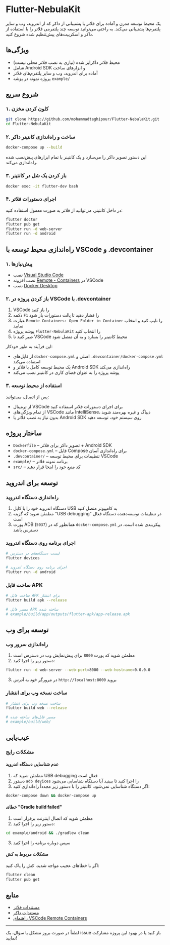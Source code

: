 # Flutter-NebulaKit

یک محیط توسعه مدرن و آماده برای فلاتر با پشتیبانی از داکر که از اندروید، وب و سایر پلتفرم‌ها پشتیبانی می‌کند. به راحتی می‌توانید توسعه چند پلتفرمی فلاتر را با استفاده از داکر و اسکریپت‌های پیش‌تنظیم شده شروع کنید.

## ویژگی‌ها
- محیط فلاتر داکرایز شده (نیازی به نصب فلاتر محلی نیست)
- شامل Android SDK و ابزارهای ساخت
- آماده برای اندروید، وب و سایر پلتفرم‌های فلاتر
- پروژه نمونه در پوشه `example/`

## شروع سریع

### ۱. کلون کردن مخزن
```sh
git clone https://github.com/mohammadtaghipour/Flutter-NebulaKit.git
cd Flutter-NebulaKit
```

### ۲. ساخت و راه‌اندازی کانتینر داکر
```sh
docker-compose up --build
```
این دستور تصویر داکر را می‌سازد و یک کانتینر با تمام ابزارهای پیش‌نصب شده راه‌اندازی می‌کند.

### ۳. باز کردن یک شل در کانتینر
```sh
docker exec -it flutter-dev bash
```

### ۴. اجرای دستورات فلاتر
در داخل کانتینر، می‌توانید از فلاتر به صورت معمول استفاده کنید:
```sh
flutter doctor
flutter pub get
flutter run -d web-server
flutter run -d android
```

## راه‌اندازی محیط توسعه با VSCode و .devcontainer

### ۱. پیش‌نیازها
- نصب [Visual Studio Code](https://code.visualstudio.com/)
- نصب افزونه [Remote - Containers](https://marketplace.visualstudio.com/items?itemName=ms-vscode-remote.remote-containers) در VSCode
- نصب [Docker Desktop](https://www.docker.com/products/docker-desktop)

### ۲. باز کردن پروژه در VSCode با .devcontainer
1. VSCode را باز کنید
2. دکمه `F1` را فشار دهید تا پالت دستورات باز شود
3. عبارت `Remote-Containers: Open Folder in Container` را تایپ کنید و انتخاب نمایید
4. پوشه پروژه `Flutter-NebulaKit` را انتخاب کنید
5. صبر کنید تا VSCode محیط کانتینر را بسازد و به آن متصل شود

این فرآیند به طور خودکار:
- از فایل‌های `docker-compose.yml` اصلی و `.devcontainer/docker-compose.yml` استفاده می‌کند
- یک محیط توسعه کامل با فلاتر و Android SDK راه‌اندازی می‌کند
- پوشه پروژه را به عنوان فضای کاری در کانتینر نصب می‌کند

### ۳. استفاده از محیط توسعه
پس از اتصال، می‌توانید:
- از ترمینال VSCode برای اجرای دستورات فلاتر استفاده کنید
- از تمام ویژگی‌های VSCode مانند IntelliSense، دیباگ و غیره بهره‌مند شوید
- بدون نیاز به نصب فلاتر یا Android SDK روی سیستم خود، توسعه دهید

## ساختار پروژه
- `Dockerfile` – تصویر داکر برای فلاتر + Android SDK
- `docker-compose.yml` – فایل Compose برای راه‌اندازی آسان
- `.devcontainer/` – تنظیمات برای محیط توسعه VSCode
- `example/` – برنامه نمونه فلاتر
- `src/` – کد منبع خود را اینجا قرار دهید

## توسعه برای اندروید

### راه‌اندازی دستگاه اندروید
1. دستگاه اندروید خود را با کابل USB به کامپیوتر متصل کنید
2. مطمئن شوید که گزینه "USB debugging" در تنظیمات توسعه‌دهنده دستگاه فعال است
3. پورت ADB (`5037`) همانطور که در `docker-compose.yml` پیکربندی شده است، در دسترس باشد

### اجرای برنامه روی دستگاه اندروید
```sh
# لیست دستگاه‌های در دسترس
flutter devices

# اجرای برنامه روی دستگاه اندروید
flutter run -d android
```

### ساخت فایل APK
```sh
# ساخت فایل APK برای انتشار
flutter build apk --release

# مسیر فایل APK ساخته شده
# example/build/app/outputs/flutter-apk/app-release.apk
```

## توسعه برای وب

### راه‌اندازی سرور وب
1. مطمئن شوید که پورت `8000` برای پیش‌نمایش وب در دسترس است
2. دستور زیر را اجرا کنید:

```sh
flutter run -d web-server --web-port=8000 --web-hostname=0.0.0.0
```

3. در مرورگر خود به آدرس `http://localhost:8000` بروید

### ساخت نسخه وب برای انتشار
```sh
# ساخت نسخه وب برای انتشار
flutter build web --release

# مسیر فایل‌های ساخته شده
# example/build/web/
```

## عیب‌یابی

### مشکلات رایج

#### عدم شناسایی دستگاه اندروید
1. مطمئن شوید که USB debugging فعال است
2. دستور `adb devices` را اجرا کنید تا ببینید آیا دستگاه شناسایی می‌شود
3. اگر دستگاه شناسایی نمی‌شود، کانتینر را با دستور زیر مجدداً راه‌اندازی کنید:
```sh
docker-compose down && docker-compose up
```

#### خطای "Gradle build failed"
1. مطمئن شوید که اتصال اینترنت برقرار است
2. دستور زیر را اجرا کنید:
```sh
cd example/android && ./gradlew clean
```
3. سپس دوباره برنامه را اجرا کنید

#### مشکلات مربوط به کش
اگر با خطاهای عجیب مواجه شدید، کش را پاک کنید:
```sh
flutter clean
flutter pub get
```

## منابع
- [مستندات فلاتر](https://docs.flutter.dev/)
- [مستندات داکر](https://docs.docker.com/)
- [راهنمای VSCode Remote Containers](https://code.visualstudio.com/docs/remote/containers)

---

لطفاً در صورت بروز مشکل یا سؤال، یک issue باز کنید یا در بهبود این پروژه مشارکت نمایید!